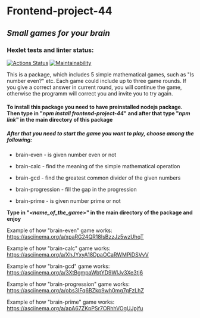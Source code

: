 # Frontend-project-44

## _Small games for your brain_

### Hexlet tests and linter status:
[![Actions Status](https://github.com/kinddoctor/frontend-project-44/workflows/hexlet-check/badge.svg)](https://github.com/kinddoctor/frontend-project-44/actions)
[![Maintainability](https://api.codeclimate.com/v1/badges/9bffb077285915735531/maintainability)](https://codeclimate.com/github/kinddoctor/frontend-project-44/maintainability)

This is a package, which includes 5 simple mathematical games, such as "Is number even?" etc. Each game could include up to three game rounds. If you give a correct answer in current round, you will continue the game, otherwise the programm will correct you and invite you to try again.

 
#### To install this package you need to have preinstalled nodejs package. Then type in "*npm install frontend-project-44*" and after that type "*npm link*" in the main directory of this package 
##### After that you need to start the game you want to play, choose among the following:

- brain-even - is given number even or not

- brain-calc - find the meaning of the simple mathematical operation

- brain-gcd - find the greatest common divider of the given numbers

- brain-progression - fill the gap in the progression

- brain-prime - is given number prime or not

**Type in "*<name_of_the_game>*" in the main directory of the package and enjoy**


Example of how "brain-even" game works: https://asciinema.org/a/xpaRG24QR18IsBzzJz5wzUhqT

Example of how "brain-calc" game works: https://asciinema.org/a/XhJYxyA18DpaOCaRWMPiDSVvV

Example of how "brain-gcd" game works: https://asciinema.org/a/3XtBgmpaWbtYD9WlJv3Xe3tj6

Example of how "brain-progression" game works: https://asciinema.org/a/obs3IFq6BZkp9wh0mg7qFzLhZ

Example of how "brain-prime" game works: https://asciinema.org/a/apA67ZKpPSr7ORhhVOgUJpjfu
